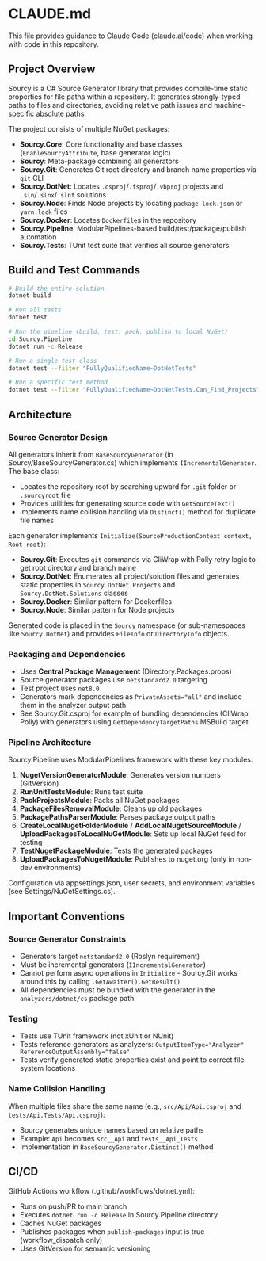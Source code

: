 # CLAUDE.md

This file provides guidance to Claude Code (claude.ai/code) when working with code in this repository.

## Project Overview

Sourcy is a C# Source Generator library that provides compile-time static properties for file paths within a repository. It generates strongly-typed paths to files and directories, avoiding relative path issues and machine-specific absolute paths.

The project consists of multiple NuGet packages:
- **Sourcy.Core**: Core functionality and base classes (`EnableSourcyAttribute`, base generator logic)
- **Sourcy**: Meta-package combining all generators
- **Sourcy.Git**: Generates Git root directory and branch name properties via `git` CLI
- **Sourcy.DotNet**: Locates `.csproj`/`.fsproj`/`.vbproj` projects and `.sln`/`.slnx`/`.slnf` solutions
- **Sourcy.Node**: Finds Node projects by locating `package-lock.json` or `yarn.lock` files
- **Sourcy.Docker**: Locates `Dockerfile`s in the repository
- **Sourcy.Pipeline**: ModularPipelines-based build/test/package/publish automation
- **Sourcy.Tests**: TUnit test suite that verifies all source generators

## Build and Test Commands

```bash
# Build the entire solution
dotnet build

# Run all tests
dotnet test

# Run the pipeline (build, test, pack, publish to local NuGet)
cd Sourcy.Pipeline
dotnet run -c Release

# Run a single test class
dotnet test --filter "FullyQualifiedName~DotNetTests"

# Run a specific test method
dotnet test --filter "FullyQualifiedName~DotNetTests.Can_Find_Projects"
```

## Architecture

### Source Generator Design

All generators inherit from `BaseSourcyGenerator` (in Sourcy/BaseSourcyGenerator.cs) which implements `IIncrementalGenerator`. The base class:
- Locates the repository root by searching upward for `.git` folder or `.sourcyroot` file
- Provides utilities for generating source code with `GetSourceText()`
- Implements name collision handling via `Distinct()` method for duplicate file names

Each generator implements `Initialize(SourceProductionContext context, Root root)`:
- **Sourcy.Git**: Executes `git` commands via CliWrap with Polly retry logic to get root directory and branch name
- **Sourcy.DotNet**: Enumerates all project/solution files and generates static properties in `Sourcy.DotNet.Projects` and `Sourcy.DotNet.Solutions` classes
- **Sourcy.Docker**: Similar pattern for Dockerfiles
- **Sourcy.Node**: Similar pattern for Node projects

Generated code is placed in the `Sourcy` namespace (or sub-namespaces like `Sourcy.DotNet`) and provides `FileInfo` or `DirectoryInfo` objects.

### Packaging and Dependencies

- Uses **Central Package Management** (Directory.Packages.props)
- Source generator packages use `netstandard2.0` targeting
- Test project uses `net8.0`
- Generators mark dependencies as `PrivateAssets="all"` and include them in the analyzer output path
- See Sourcy.Git.csproj for example of bundling dependencies (CliWrap, Polly) with generators using `GetDependencyTargetPaths` MSBuild target

### Pipeline Architecture

Sourcy.Pipeline uses ModularPipelines framework with these key modules:
1. **NugetVersionGeneratorModule**: Generates version numbers (GitVersion)
2. **RunUnitTestsModule**: Runs test suite
3. **PackProjectsModule**: Packs all NuGet packages
4. **PackageFilesRemovalModule**: Cleans up old packages
5. **PackagePathsParserModule**: Parses package output paths
6. **CreateLocalNugetFolderModule** / **AddLocalNugetSourceModule** / **UploadPackagesToLocalNuGetModule**: Sets up local NuGet feed for testing
7. **TestNugetPackageModule**: Tests the generated packages
8. **UploadPackagesToNugetModule**: Publishes to nuget.org (only in non-dev environments)

Configuration via appsettings.json, user secrets, and environment variables (see Settings/NuGetSettings.cs).

## Important Conventions

### Source Generator Constraints
- Generators target `netstandard2.0` (Roslyn requirement)
- Must be incremental generators (`IIncrementalGenerator`)
- Cannot perform async operations in `Initialize` - Sourcy.Git works around this by calling `.GetAwaiter().GetResult()`
- All dependencies must be bundled with the generator in the `analyzers/dotnet/cs` package path

### Testing
- Tests use TUnit framework (not xUnit or NUnit)
- Tests reference generators as analyzers: `OutputItemType="Analyzer" ReferenceOutputAssembly="false"`
- Tests verify generated static properties exist and point to correct file system locations

### Name Collision Handling
When multiple files share the same name (e.g., `src/Api/Api.csproj` and `tests/Api.Tests/Api.csproj`):
- Sourcy generates unique names based on relative paths
- Example: `Api` becomes `src__Api` and `tests__Api_Tests`
- Implementation in `BaseSourcyGenerator.Distinct()` method

## CI/CD

GitHub Actions workflow (.github/workflows/dotnet.yml):
- Runs on push/PR to main branch
- Executes `dotnet run -c Release` in Sourcy.Pipeline directory
- Caches NuGet packages
- Publishes packages when `publish-packages` input is true (workflow_dispatch only)
- Uses GitVersion for semantic versioning
